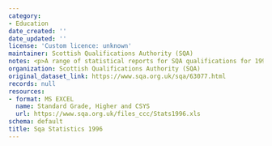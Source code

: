 ```yaml
---
category:
- Education
date_created: ''
date_updated: ''
license: 'Custom licence: unknown'
maintainer: Scottish Qualifications Authority (SQA)
notes: <p>A range of statistical reports for SQA qualifications for 1996.</p>
organization: Scottish Qualifications Authority (SQA)
original_dataset_link: https://www.sqa.org.uk/sqa/63077.html
records: null
resources:
- format: MS EXCEL
  name: Standard Grade, Higher and CSYS
  url: https://www.sqa.org.uk/files_ccc/Stats1996.xls
schema: default
title: Sqa Statistics 1996
---
```


